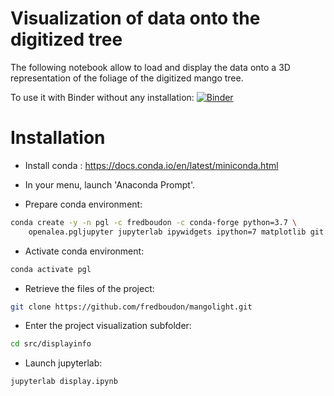 # Visualization of data onto the digitized tree

The following notebook allow to load and display the data onto a 3D representation of the foliage of the digitized mango tree.

To use it with Binder without any installation: [![Binder](https://mybinder.org/badge_logo.svg)](https://mybinder.org/v2/gh/fredboudon/mangolight.git/master?urlpath=lab/tree/src%2Fdisplayinfo%2Fdisplay.ipynb)

# Installation

- Install conda : https://docs.conda.io/en/latest/miniconda.html

- In your menu, launch 'Anaconda Prompt'.

- Prepare conda environment: 

```bash
conda create -y -n pgl -c fredboudon -c conda-forge python=3.7 \
    openalea.pgljupyter jupyterlab ipywidgets ipython=7 matplotlib git
```

- Activate conda environment: 

```bash
conda activate pgl
```

- Retrieve the files of the project: 

```bash
git clone https://github.com/fredboudon/mangolight.git
```

- Enter the project visualization subfolder: 

```bash
cd src/displayinfo
```

- Launch jupyterlab: 

```bash
jupyterlab display.ipynb
```
